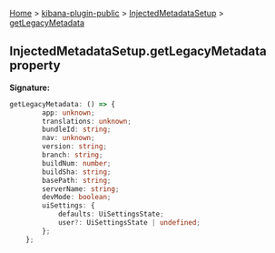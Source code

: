 [Home](./index) &gt; [kibana-plugin-public](./kibana-plugin-public.md) &gt; [InjectedMetadataSetup](./kibana-plugin-public.injectedmetadatasetup.md) &gt; [getLegacyMetadata](./kibana-plugin-public.injectedmetadatasetup.getlegacymetadata.md)

## InjectedMetadataSetup.getLegacyMetadata property

<b>Signature:</b>

```typescript
getLegacyMetadata: () => {
        app: unknown;
        translations: unknown;
        bundleId: string;
        nav: unknown;
        version: string;
        branch: string;
        buildNum: number;
        buildSha: string;
        basePath: string;
        serverName: string;
        devMode: boolean;
        uiSettings: {
            defaults: UiSettingsState;
            user?: UiSettingsState | undefined;
        };
    };
```
